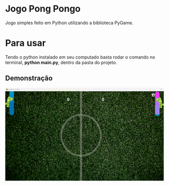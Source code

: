 # Jogo Pong Pongo

Jogo simples feito em Python utilizando a biblioteca PyGame. 

# Para usar

Tendo o python instalado em seu computado basta rodar o comando no terminal, **python main.py**, dentro da pasta do projeto.


## Demonstração

![sesi](https://github.com/igorcacerez/jogo-pong-pong-python/blob/main/assets/dino.gif?raw=true)
